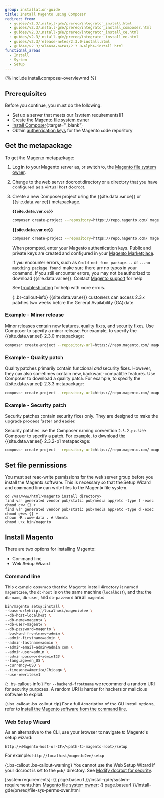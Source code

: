 ```yaml
---
group: installation-guide
title: Install Magento using Composer
redirect_from:
  - guides/v2.3/install-gde/prereq/integrator_install.html
  - guides/v2.3/install-gde/prereq/integrator_install_composer.html
  - guides/v2.3/install-gde/prereq/integrator_install_ce.html
  - guides/v2.3/install-gde/prereq/integrator_install_ee.html
  - guides/v2.3/release-notes/2.3.0-install.html
  - guides/v2.3/release-notes/2.3.0-alpha-install.html
functional_areas:
  - Install
  - System
  - Setup
---
```


{% include install/composer-overview.md %}

## Prerequisites

Before you continue, you must do the following:

-  Set up a server that meets our [system requirements][]
-  Create the [Magento file system owner][]
-  [Install Composer][]{:target="_blank"}
-  Obtain [authentication keys][] for the Magento code repository

## Get the metapackage

To get the Magento metapackage:

1. Log in to your Magento server as, or switch to, the [Magento file system owner][].
1. Change to the web server docroot directory or a directory that you have configured as a virtual host docroot.
1. Create a new Composer project using the {{site.data.var.ce}} or {{site.data.var.ee}} metapackage.

    **{{site.data.var.ce}}**

    ```bash
    composer create-project --repository=https://repo.magento.com/ magento/project-community-edition <install-directory-name>
    ```

    **{{site.data.var.ee}}**

    ```bash
    composer create-project --repository=https://repo.magento.com/ magento/project-enterprise-edition <install-directory-name>
    ```

    When prompted, enter your Magento authentication keys. Public and private keys are created and configured in your [Magento Marketplace][].

    If you encounter errors, such as `Could not find package...` or `...no matching package found`, make sure there are no typos in your command. If you still encounter errors, you may not be authorized to download {{site.data.var.ee}}. Contact [Magento support](https://magento.com/support) for help.

    See [troubleshooting][] for help with more errors.

    {:.bs-callout-info}
    {{site.data.var.ee}} customers can access 2.3.x patches two weeks before the General Availability (GA) date.

### Example - Minor release

Minor releases contain new features, quality fixes, and security fixes. Use Composer to specify a minor release. For example, to specify the {{site.data.var.ee}} 2.3.0 metapackage:

```bash
composer create-project --repository-url=https://repo.magento.com/ magento/project-enterprise-edition=2.3.0 <install-directory-name>
```

### Example - Quality patch

Quality patches primarily contain functional _and_ security fixes. However, they can also sometimes contain new, backward-compatible features. Use Composer to download a quality patch. For example, to specify the {{site.data.var.ee}} 2.3.3 metapackage:

```bash
composer create-project --repository-url=https://repo.magento.com/ magento/project-enterprise-edition=2.3.3 <install-directory-name>
```

### Example - Security patch

Security patches contain security fixes only. They are designed to make the upgrade process faster and easier.

Security patches use the Composer naming convention `2.3.2-px`. Use Composer to specify a patch. For example, to download the {{site.data.var.ee}} 2.3.2-p1 metapackage:

```bash
composer create-project --repository-url=https://repo.magento.com/ magento/project-enterprise-edition=2.3.2-p1 <install-directory-name>
```

## Set file permissions

You must set read-write permissions for the web server group before you install the Magento software. This is necessary so that the Setup Wizard and command line can write files to the Magento file system.

```terminal
cd /var/www/html/<magento install directory>
find var generated vendor pub/static pub/media app/etc -type f -exec chmod g+w {} +
find var generated vendor pub/static pub/media app/etc -type d -exec chmod g+ws {} +
chown -R :www-data . # Ubuntu
chmod u+x bin/magento
```

## Install Magento

There are two options for installing Magento:

-  Command line
-  Web Setup Wizard

### Command line

This example assumes that the Magento install directory is named `magento2ee`, the `db-host` is on the same machine (`localhost`), and that the `db-name`, `db-user`, and `db-password` are all `magento`:

```bash
bin/magento setup:install \
--base-url=http://localhost/magento2ee \
--db-host=localhost \
--db-name=magento \
--db-user=magento \
--db-password=magento \
--backend-frontname=admin \
--admin-firstname=admin \
--admin-lastname=admin \
--admin-email=admin@admin.com \
--admin-user=admin \
--admin-password=admin123 \
--language=en_US \
--currency=USD \
--timezone=America/Chicago \
--use-rewrites=1
```

{: .bs-callout-info }
For `--backend-frontname` we recommend a random URI for security purposes. A random URI is harder for hackers or malicious software to exploit.

{:.bs-callout .bs-callout-tip}
For a full description of the CLI install options, refer to [Install the Magento software from the command line][].

### Web Setup Wizard

As an alternative to the CLI, use your browser to navigate to Magento's setup wizard:

```url
http://<Magento-host-or-IP>/<path-to-magento-root>/setup
```

For example: `http://localhost/magento2ee/setup`

{:.bs-callout .bs-callout-warning}
You cannot use the Web Setup Wizard if your docroot is set to the `pub/` directory. See [Modify docroot for security][].

<!-- Link Definitions -->
[Magento Marketplace]: https://marketplace.magento.com/customer/accessKeys/
[Modify docroot for security]: {{page.baseurl}}/install-gde/tutorials/change-docroot-to-pub.html
[Install the Magento software from the command line]: {{page.baseurl}}/install-gde/install/cli/install-cli-install.html#instgde-install-cli-magento
[troubleshooting]:{{page.baseurl}}/install-gde/trouble/tshoot_composer-fail.html
[Magento file system owner]: {{page.baseurl}}/install-gde/prereq/file-sys-perms-over.html
[authentication keys]: {{page.baseurl}}/install-gde/prereq/connect-auth.html
[Install Composer]: https://getcomposer.org/download/
[system requirements]: {{ page.baseurl }}/install-gde/system-requirements.html
[Magento file system owner]: {{ page.baseurl }}/install-gde/prereq/file-sys-perms-over.html

